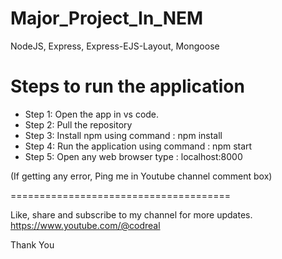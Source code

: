 # Major_Project_In_NEM

NodeJS, Express, Express-EJS-Layout, Mongoose

# Steps to run the application

- Step 1: Open the app in vs code. 
- Step 2: Pull the repository
- Step 3: Install npm using command : npm install
- Step 4: Run the application using command : npm start 
- Step 5: Open any web browser type : localhost:8000

(If getting any error, Ping me in Youtube channel comment box)

======================================

Like, share and subscribe to my channel for more updates.
https://www.youtube.com/@codreal

Thank You